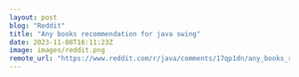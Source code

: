 ```yaml
---
layout: post
blog: "Reddit"
title: "Any books recommendation for java swing"
date: 2023-11-08T16:11:23Z
image: images/reddit.png
remote_url: "https://www.reddit.com/r/java/comments/17qp1dn/any_books_recommendation_for_java_swing/"
---
```


